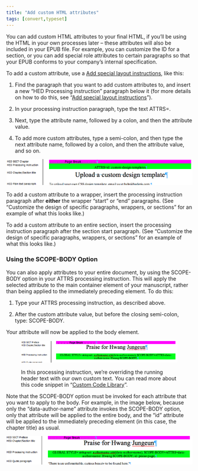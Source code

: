 ```yaml
---
title: "Add custom HTML attributes"
tags: [convert,typeset]
---
```

 
<html><body><section data-type="appendix" class="hsecappendix" data-hederis-type="hsecappendix" id="custom-attributes" data-pi-attrs="id: custom-attributes; data-tags: convert,typeset;" role="doc-appendix" data-tags="convert,typeset" data-author-name=" " data-book-title=" " title="Add custom HTML attributes"><p class="hblkp" data-hederis-type="hblkp" id="pD5JwbNx4">You can add custom HTML attributes to your final HTML, if you&#8217;ll be using the HTML in your own processes later &#8211; these attributes will also be included in your EPUB file. For example, you can customize the ID for a section, or you can add special role attributes to certain paragraphs so that your EPUB conforms to your company&#8217;s internal specification.</p><p class="hblkp" data-hederis-type="hblkp" id="pEKlvLxbS">To add a custom attribute, use a <a href="{% link _docs/custom-design.md %}" data-hederis-type="hspana" id="p2gEg9CNH"><span class="Hyperlink" data-hederis-type="hspnspan" id="pgcZVytF3">Add special layout instructions</span></a>, like this:</p><ol class="hwprnumlist" data-hederis-type="hwprnumlist" id="pMT0De9Q5"><li class="hblkoli" data-hederis-type="hblkoli" id="linpNpEFql"><p class="hblkoli" data-hederis-type="hblklip" id="pMFyOPWEt">Find the paragraph that you want to add custom attributes to, and insert a new &#8220;HED Processing instruction&#8221; paragraph below it (for more details on how to do this, see &#8220;<a href="{% link _docs/custom-design.md %}" data-hederis-type="hspana" id="pVZJm7lzO"><span class="Hyperlink" data-hederis-type="hspnspan" id="pBLSzKLQZ">Add special layout instructions</span></a>&#8221;).</p></li><li class="hblkoli" data-hederis-type="hblkoli" id="lix7hmZ0MP"><p class="hblkoli" data-hederis-type="hblklip" id="pa62pKRaF">In your processing instruction paragraph, type the text ATTRS=.</p></li><li class="hblkoli" data-hederis-type="hblkoli" id="lid93AvtU0"><p class="hblkoli" data-hederis-type="hblklip" id="pDoVjR60J">Next, type the attribute name, followed by a colon, and then the attribute value.</p></li><li class="hblkoli" data-hederis-type="hblkoli" id="lik6i1D0sL"><p class="hblkoli" data-hederis-type="hblklip" id="pgAkATDvj">To add more custom attributes, type a semi-colon, and then type the next attribute name, followed by a colon, and then the attribute value, and so on.</p></li></ol><img data-hederis-type="hblkimg" class="hblkimg" id="peKo5HFfs" src="/images/customattrs.png" data-img-src="/images/customattrs.png"/><p class="hblkp" data-hederis-type="hblkp" id="pOfaxXxAM">To add a custom attribute to a wrapper, insert the processing instruction paragraph after <strong data-hederis-type="hspanstrong" id="po27MYJed">either</strong> the wrapper &#8220;start&#8221; or &#8220;end&#8221; paragraphs. (See &#8220;Customize the design of specific paragraphs, wrappers, or sections&#8221; for an example of what this looks like.)</p><p class="hblkp" data-hederis-type="hblkp" id="pxXwiF2cS">To add a custom attribute to an entire section, insert the processing instruction paragraph after the section start paragraph. (See &#8220;Customize the design of specific paragraphs, wrappers, or sections&#8221; for an example of what this looks like.)</p><section class="hwprsubsection" data-hederis-type="hwprsubsection" id="pmTcxf5qg" data-type="subsection" title="Using the SCOPE-BODY Option"><h1 data-hederis-type="hblktitle" class="hblktitle" id="pYR09dlbq">Using the SCOPE-BODY Option</h1><p class="hblkp" data-hederis-type="hblkp" id="p2x7h35ji">You can also apply attributes to your entire document, by using the SCOPE-BODY option in your ATTRS processing instruction. This will apply the selected attribute to the main container element of your manuscript, rather than being applied to the immediately preceding element. To do this:</p><ol class="hwprnumlist" data-hederis-type="hwprnumlist" id="pxgWBtP7U"><li class="hblkoli" data-hederis-type="hblkoli" id="linSBVEfvU"><p class="hblkoli" data-hederis-type="hblklip" id="pQgERG1uy">Type your ATTRS processing instruction, as described above.</p></li><li class="hblkoli" data-hederis-type="hblkoli" id="liE7Bl5y0x"><p class="hblkoli" data-hederis-type="hblklip" id="pwbuwDwcw">After the custom attribute value, but before the closing semi-colon, type: SCOPE-BODY.</p></li></ol><p class="hblkp" data-hederis-type="hblkp" id="piGma44HQ">Your attribute will now be applied to the body element. </p><figure class="hwprfig" data-hederis-type="hwprfig" id="pBEgKsgvY"><img data-hederis-type="hblkimg" class="hblkimg" id="pGu9nJ7IB" src="/images/globalscopebody.png" data-img-src="/images/globalscopebody.png"/><p class="hblkcaption" data-hederis-type="hblkcaption" id="pCnMTU2zQ">In this processing instruction, we&#8217;re overriding the running header text with our own custom text. You can read more about this code snippet in &#8220;<a href="{% link _docs/custom-style-library.md %}" data-hederis-type="hspana" id="pbyxaC0dC"><span class="Hyperlink" data-hederis-type="hspnspan" id="p6N0NFxEn">Custom Code Library</span></a>&#8221;.</p></figure><p class="hblkp" data-hederis-type="hblkp" id="pGSXunxSP">Note that the SCOPE-BODY option must be invoked for each attribute that you want to apply to the body. For example, in the image below, because only the &#8220;data-author-name&#8221; attribute invokes the SCOPE-BODY option, only that attribute will be applied to the entire body, and the &#8220;id&#8221; attribute will be applied to the immediately preceding element (in this case, the chapter title) as usual.</p><img data-hederis-type="hblkimg" class="hblkimg" id="paNwMmAlE" src="/images/attrscopebody.png" data-img-src="/images/attrscopebody.png"/></section></section></body></html>
